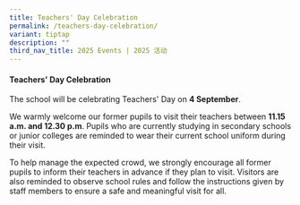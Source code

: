 ```yaml
---
title: Teachers' Day Celebration
permalink: /teachers-day-celebration/
variant: tiptap
description: ""
third_nav_title: 2025 Events | 2025 活动
---
```

<h4><strong>Teachers' Day Celebration</strong></h4>
<p></p>
<p>The school will be celebrating Teachers' Day on <strong>4 September</strong>.</p>
<p>We warmly welcome our former pupils to visit their teachers between <strong>11.15 a.m. and 12.30 p.m</strong>.
Pupils who are currently studying in secondary schools or junior colleges
are reminded to wear their current school uniform during their visit.</p>
<p>To help manage the expected crowd, we strongly encourage all former pupils
to inform their teachers in advance if they plan to visit. Visitors are
also reminded to observe school rules and follow the instructions given
by staff members to ensure a safe and meaningful visit for all.</p>
<p></p>